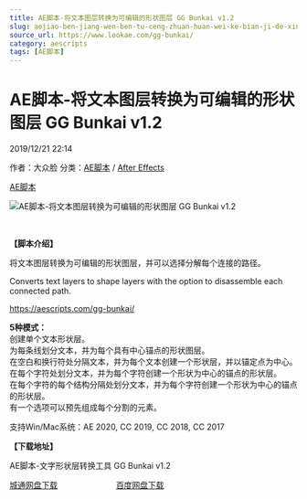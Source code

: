 ```yaml
---
title: AE脚本-将文本图层转换为可编辑的形状图层 GG Bunkai v1.2
slug: aejiao-ben-jiang-wen-ben-tu-ceng-zhuan-huan-wei-ke-bian-ji-de-xing-zhuang-tu-ceng-gg-bunkai-v1-2
source_url: https://www.lookae.com/gg-bunkai/
category: aescripts
tags: [AE脚本]
---
```

# AE脚本-将文本图层转换为可编辑的形状图层 GG Bunkai v1.2

2019/12/21 22:14

作者：大众脸
分类：[AE脚本](https://www.lookae.com/after-effects/aescripts/) / [After Effects](https://www.lookae.com/after-effects/)

[AE脚本](https://www.lookae.com/tag/ae%e8%84%9a%e6%9c%ac/)

![AE脚本-将文本图层转换为可编辑的形状图层 GG Bunkai v1.2](https://www.lookae.com/wp-content/uploads/2019/12/GG-Bunkai.jpg "AE脚本-将文本图层转换为可编辑的形状图层 GG Bunkai v1.2-LookAE.com")

﻿

**【脚本介绍】**

将文本图层转换为可编辑的形状图层，并可以选择分解每个连接的路径。

Converts text layers to shape layers with the option to disassemble each connected path.

https://aescripts.com/gg-bunkai/

**5种模式：**  
创建单个文本形状层。  
为每条线划分文本，并为每个具有中心锚点的形状图层。  
在空白和换行符处分隔文本，并为每个文本创建一个形状层，并以锚定点为中心。  
在每个字符处划分文本，并为每个字符创建一个形状为中心的锚点的形状层。  
在每个字符的每个结构分隔处划分文本，并为每个字符创建一个形状为中心的锚点的形状层。  
有一个选项可以预先组成每个分割的元素。

支持Win/Mac系统：AE 2020, CC 2019, CC 2018, CC 2017

**【下载地址】**

AE脚本-文字形状层转换工具 GG Bunkai v1.2

[城通网盘下载](https://tc5.us/file/680462-414658575)                          [百度网盘下载](https://pan.baidu.com/s/1h6oHohhpfGt-MToqFSt_mg)
